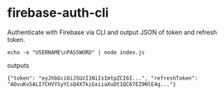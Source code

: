 # firebase-auth-cli
Authenticate with Firebase via CLI and output JSON of token and refresh token.

`echo -e "USERNAME\nPASSWORD" | node index.js`

outputs

`{"token": "eyJhbGciOiJSUzI1NiIsImtpZCI6I...", "refreshToken": "AOvuKvSALI7CHVYSyYCsQ4X7kiGxiiaXuDt1QC67EZ9NlE4q..."}`